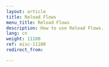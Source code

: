 ```yaml
---
layout: article
title: Reload Flows
menu_title: Reload Flows
description: How to use Reload Flows.
lang: cn
weight: 11100
ref: misc-11100
redirect_from:

---
```



